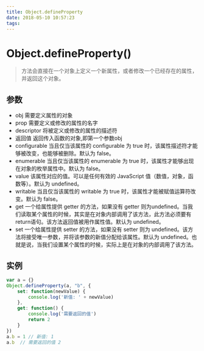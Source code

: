 ```yaml
---
title: Object.defineProperty
date: 2018-05-10 10:57:23
tags:
---
```


# Object.defineProperty()
> 方法会直接在一个对象上定义一个新属性，或者修改一个已经存在的属性， 并返回这个对象。

## 参数
* obj 需要定义属性的对象
* prop 需要定义或修改的属性的名字
* descriptor 将被定义或修改的属性的描述符
* 返回值 返回传入函数的对象,即第一个参数obj
* configurable 当且仅当该属性的 configurable 为 true 时，该属性描述符才能够被改变，也能够被删除。默认为 false。
* enumerable 当且仅当该属性的 enumerable 为 true 时，该属性才能够出现在对象的枚举属性中。默认为 false。
* value 该属性对应的值。可以是任何有效的 JavaScript 值（数值，对象，函数等）。默认为 undefined。
* writable 当且仅当该属性的 writable 为 true 时，该属性才能被赋值运算符改变。默认为 false。
* get 一个给属性提供 getter 的方法，如果没有 getter 则为undefined。当我们读取某个属性的时候，其实是在对象内部调用了该方法，此方法必须要有return语句。该方法返回值被用作属性值。默认为 undefined。
* set 一个给属性提供 setter 的方法，如果没有 setter 则为 undefined。该方法将接受唯一参数，并将该参数的新值分配给该属性。默认为 undefined。也就是说，当我们设置某个属性的时候，实际上是在对象的内部调用了该方法。
## 实例
```js
var a = {}
Object.defineProperty(a, "b", {
    set: function(newValue) {
        console.log('新值: ' + newValue)
    },
    get: function() {
        console.log('需要返回的值')
        return 2
    }
})
a.b = 1 // 新值: 1
a.b  // 需要返回的值 2
```